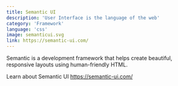 ```yaml
---
title: Semantic UI
description: 'User Interface is the language of the web'
category: 'Framework'
language: 'css'
image: semanticui.svg
link: https://semantic-ui.com/
---
```


Semantic is a development framework that helps create beautiful, responsive layouts using human-friendly HTML.

Learn about Semantic UI https://semantic-ui.com/